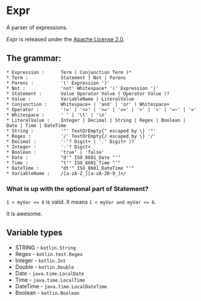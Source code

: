 # Expr

A parser of expressions.

_Expr_ is released under the [Apache License 2.0](https://www.apache.org/licenses/LICENSE-2.0).

## The grammar:

```
* Expression :      Term ( Conjunction Term )*
* Term :            Statement | Not | Parens
* Parens :          '(' Expression ')'
* Not :             'not' Whitespace* '(' Expression ')'
* Statement :       Value Operator Value ( Operator Value )?
* Value :           VariableName | LiteralValue
* Conjunction :     Whitespace+ ( 'and' | 'or' ) Whitespace+
* Operator :        '!=' | '<>' | '>=' | '<=' | '>' | '<' | '=~' | '='
* Whitespace :      ' ' | '\t' | '\n'
* LiteralValue :    Integer | Decimal | String | Regex | Boolean | Date | Time | DateTime
* String :          '"' TextOrEmpty{" escaped by \} '"'
* Regex :           '/' TextOrEmpty{/ escaped by \} '/'
* Decimal :         '-'? Digit+ ( '.' Digit+ )?
* Integer :         '-'? Digit+
* Boolean :         'true' | 'false'
* Date :            "d'" ISO_8601_Date "'"
* Time :            "t'" ISO_8601_Time "'"
* DateTime :        "dt'" ISO_8601_DateTime "'"
* VariableName :    /[a-zA-Z_][a-zA-Z0-9_]+/
```

### What is up with the optional part of Statement?

`1 < myVar <= 6` is valid. It means `1 < myVar and myVar <= 6`.

It is awesome.

## Variable types

* STRING - `kotlin.String`
* Regex - `kotlin.text.Regex`
* Integer - `kotlin.Int`
* Double - `kotlin.Double`
* Date - `java.time.LocalDate`
* Time - `java.time.LocalTime`
* DateTime - `java.time.LocalDateTime`
* Boolean - `kotlin.Boolean`
